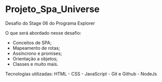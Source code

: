 # Projeto_Spa_Universe
Desafio do Stage 06 do Programa Explorer

O que será abordado nesse desafio:

- Conceitos de SPA;
- Mapeamento de rotas;
- Assíncrono e promises;
- Orientação a objetos;
- Classes e muito mais.

Tecnologias utilizadas: HTML - CSS - JavaScript - Git e Github - NodeJs
